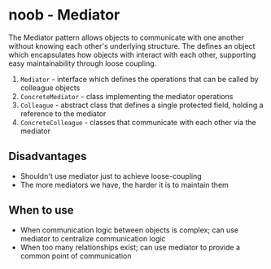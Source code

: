 # noob - Mediator

The Mediator pattern allows objects to communicate with one another without knowing each other's underlying structure. The defines an object which encapsulates how objects with interact with each other, supporting easy maintainability through loose coupling.

1) `Mediator` - interface which defines the operations that can be called by colleague objects
2) `ConcreteMediator` - class implementing the mediator operations
3) `Colleague` - abstract class that defines a single protected field, holding a reference to the mediator
4) `ConcreteColleague` - classes that communicate with each other via the mediator

## Disadvantages
- Shouldn't use mediator just to achieve loose-coupling
- The more mediators we have, the harder it is to maintain them

## When to use
- When communication logic between objects is complex; can use mediator to centralize communication logic
- When too many relationships exist; can use mediator to provide a common point of communication